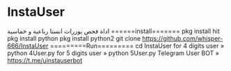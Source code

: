 # InstaUser
اداة فحص يوزرات انستا رباعية و خماسية
======install=======
pkg install hit
pkg install python
pkg install python2
git clone https://github.com/whisper-666/InstaUser
=========Run=========
cd InstaUser
for 4 digits user » python 4User.py
for 5 digits user » python 5User.py
Telegram User BOT » https://t.me/uinstauserbot
